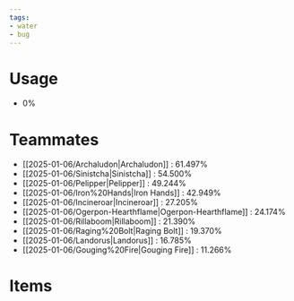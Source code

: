 ```yaml
---
tags:
- water
- bug
---
```

# Usage
- 0%
# Teammates
- [[2025-01-06/Archaludon|Archaludon]] : 61.497%
- [[2025-01-06/Sinistcha|Sinistcha]] : 54.500%
- [[2025-01-06/Pelipper|Pelipper]] : 49.244%
- [[2025-01-06/Iron%20Hands|Iron Hands]] : 42.949%
- [[2025-01-06/Incineroar|Incineroar]] : 27.205%
- [[2025-01-06/Ogerpon-Hearthflame|Ogerpon-Hearthflame]] : 24.174%
- [[2025-01-06/Rillaboom|Rillaboom]] : 21.390%
- [[2025-01-06/Raging%20Bolt|Raging Bolt]] : 19.370%
- [[2025-01-06/Landorus|Landorus]] : 16.785%
- [[2025-01-06/Gouging%20Fire|Gouging Fire]] : 11.266%
# Items